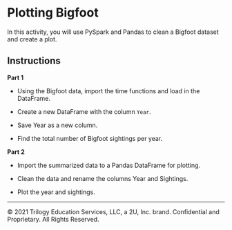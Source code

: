 # Plotting Bigfoot

In this activity, you will use PySpark and Pandas to clean a Bigfoot dataset and create a plot.

## Instructions

**Part 1**

* Using the Bigfoot data, import the time functions and load in the DataFrame.

* Create a new DataFrame with the column `Year`.

* Save Year as a new column.

* Find the total number of Bigfoot sightings per year.

**Part 2**

* Import the summarized data to a Pandas DataFrame for plotting.

* Clean the data and rename the columns Year and Sightings.

* Plot the year and sightings.

---

© 2021 Trilogy Education Services, LLC, a 2U, Inc. brand. Confidential and Proprietary. All Rights Reserved.

